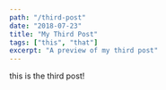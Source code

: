 ```yaml
---
path: "/third-post"
date: "2018-07-23"
title: "My Third Post"
tags: ["this", "that"]
excerpt: "A preview of my third post"
---
```


this is the third post!
